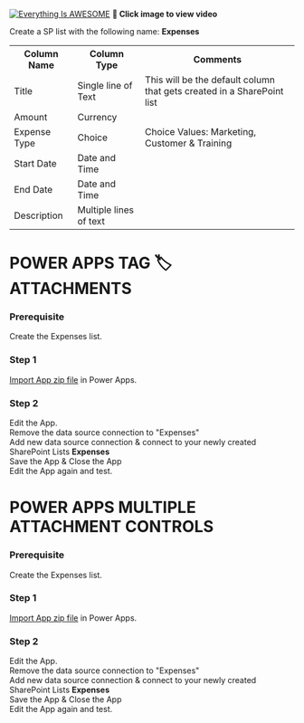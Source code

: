 
[![Everything Is AWESOME](http://img.youtube.com/vi/wQqetH2QLyk/maxresdefault.jpg)](https://youtu.be/wQqetH2QLyk "Power Apps Dynamic Forms")
**🎥 Click image to view video**


Create a SP list with the following name: **Expenses**

<table>
  <th>Column Name</th>  <th>Column Type</th>  <th>Comments</th> 
  <tr> <td>Title</td>  <td>Single line of Text</td> <td>This will be the default column that gets created in a SharePoint list</td> </tr>
  <tr> <td>Amount</td>  <td>Currency</td> <td></td> </tr>
   <tr> <td>Expense Type</td>  <td>Choice</td><td>Choice Values: Marketing, Customer & Training</td> </tr>
   <tr> <td>Start Date</td> <td>Date and Time</td> <td></td> </tr>
   <tr> <td>End Date</td> <td>Date and Time</td> <td></td> </tr>
   <tr> <td>Description</td> <td>Multiple lines of text</td> <td></td> </tr>
</table>

# POWER APPS TAG 🏷️ ATTACHMENTS

### Prerequisite
Create the Expenses list.
 
### Step 1
[Import App zip file](https://github.com/rdorrani/PowerApps/blob/master/Attachments/Tag%F0%9F%8F%B7%EF%B8%8FAttachments_20211212174214.zip) in Power Apps. 

### Step 2
Edit the App.  <br>
Remove the data source connection to "Expenses"<br>
Add new data source connection & connect to your newly created SharePoint Lists **Expenses**
<br> Save the App & Close the App
<br> Edit the App again and test.


# POWER APPS MULTIPLE ATTACHMENT CONTROLS

### Prerequisite
Create the Expenses list.

### Step 1
[Import App zip file](https://github.com/rdorrani/PowerApps/blob/master/Attachments/MultipleAttachmentControls_20211212174234.zip) in Power Apps. 

### Step 2
Edit the App.  <br>
Remove the data source connection to "Expenses"<br>
Add new data source connection & connect to your newly created SharePoint Lists **Expenses**
<br> Save the App & Close the App
<br> Edit the App again and test.
